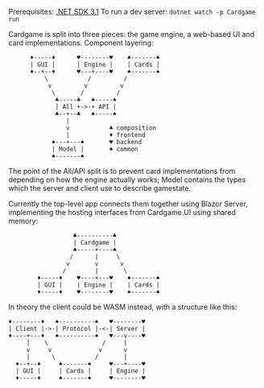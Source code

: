 Prerequisites: [.NET SDK 3.1](https://dot.net/)
To run a dev server: `dotnet watch -p Cardgame run`

Cardgame is split into three pieces: the game engine, a web-based UI and card implementations. Component layering:

```
      ♦-----♦      ♥--------♥    ♠-------♠
      | GUI |      | Engine |    | Cards |
      ♦--+--♦      ♥---+----♥    ♠-------♠
          \           /         / 
           v         v         v   
            \       /         /      
             ♣-----♣   ♠-----♠
             | All +->-+ API |
             ♣--+--♣   ♠-----♠
                |
                v           ♣ composition
                |           ♦ frontend
            ♠---+---♠       ♥ backend
            | Model |       ♠ common
            ♠-------♠
```

The point of the All/API split is to prevent card implementations from depending on how the engine actually works; Model contains the types which the server and client use to describe gamestate.

Currently the top-level app connects them together using Blazor Server, implementing the hosting interfaces from Cardgame.UI using shared memory:

```
                  ♣----------♣
                  | Cardgame |
                  ♣-----+----♣            
                 /      |     \
                v       v      v
               /        |       \
        ♦-----♦    ♥----+---♥    ♠-------♠
        | GUI |    | Engine |    | Cards |
        ♦-----♦    ♥--------♥    ♠-------♠
```

In theory the client could be WASM instead, with a structure like this:

```
♦--------♦   ♠----------♠   ♥--------♥
| Client |->-| Protocol |-<-| Server |
♦----+---♦   ♠----------♠   ♥---v----♥        
     |    \               /     |
     v     v             v      v
     |      \           /       |
  ♦--+--♦     ♠-------♠     ♥---+----♥
  | GUI |     | Cards |     | Engine |  
  ♦-----♦     ♠-------♠     ♥--------♥
```